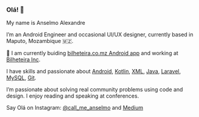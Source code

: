 ### Olá! 👋

My name is Anselmo Alexandre

I’m an Android Engineer and occasional UI/UX designer, currently based in Maputo, Mozambique 🇲🇿.

🔭 I am currently buiding [bilheteira.co.mz Android app](https://play.google.com/store/apps/details?id=mz.co.bilheteira.bilheteira) and working at [Bilheteira Inc](https://www.bilheteira.co.mz).

I have skills and passionate about [Android](https://github.com/topics/android), [Kotlin](https://github.com/topics/kotlin), [XML](https://github.com/topics/xml), [Java](https://github.com/topics/java), [Laravel](https://github.com/topics/laravel), [MySQL](https://github.com/topics/mysql), [Git](https://github.com/topics/git).

I’m passionate about solving real community problems using code and design. I enjoy reading and speaking at conferences.

Say Olá on Instagram: [@call_me_anselmo](https://www.instagram.com/call_me_anselmo/) and [Medium](https://medium.com/@anselmoalexandre)
